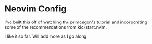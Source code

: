 # Neovim Config

I've built this off of watching the primeagen's tutorial and incorporating some of the recommendations from kickstart.nvim.

I like it so far. Will add more as I go along.
